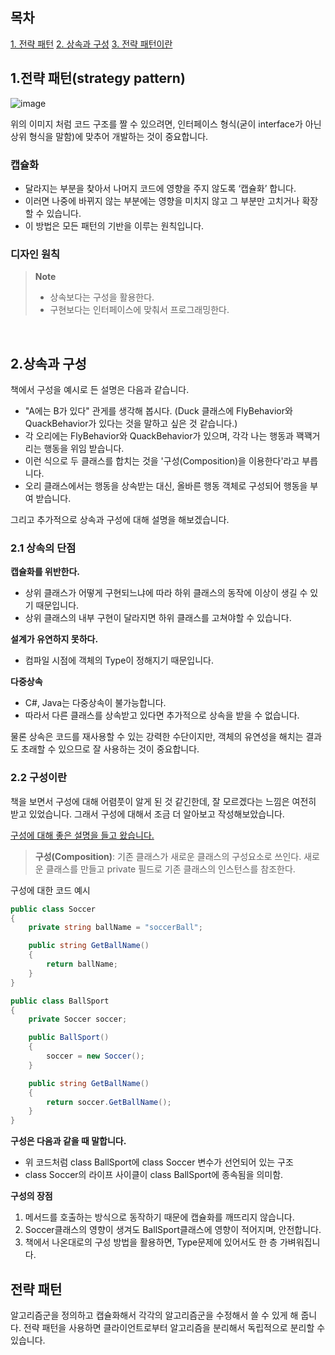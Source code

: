 ## 목차
[1. 전략 패턴](#1전략-패턴strategy-pattern)
[2. 상속과 구성](#2상속과-구성)
[3. 전략 패턴이란](#전략-패턴)

## 1.전략 패턴(strategy pattern)
![image](https://user-images.githubusercontent.com/40491724/171191181-68213905-6427-48c3-8a84-e50a752dff81.png)

위의 이미지 처럼 코드 구조를 짤 수 있으려면, 인터페이스 형식(굳이 interface가 아닌 상위 형식을 말함)에 맞추어 개발하는 것이 중요합니다.

### 캡슐화
- 달라지는 부분을 찾아서 나머지 코드에 영향을 주지 않도록 ‘캡슐화’ 합니다.
- 이러면 나중에 바뀌지 않는 부분에는 영향을 미치지 않고 그 부분만 고치거나 확장할 수 있습니다.
- 이 방법은 모든 패턴의 기반을 이루는 원칙입니다.


### 디자인 원칙
> **Note**
> - 상속보다는 구성을 활용한다.
> - 구현보다는 인터페이스에 맞춰서 프로그래밍한다.

<br/>

## 2.상속과 구성

책에서 구성을 예시로 든 설명은 다음과 같습니다.
- "A에는 B가 있다" 관게를 생각해 봅시다. (Duck 클래스에 FlyBehavior와 QuackBehavior가 있다는 것을 말하고 싶은 것 같습니다.)
- 각 오리에는 FlyBehavior와 QuackBehavior가 있으며, 각각 나는 행동과 꽥꽥거리는 행동을 위임 받습니다.
- 이런 식으로 두 클래스를 합치는 것을 '구성(Composition)을 이용한다'라고 부릅니다.
- 오리 클래스에서는 행동을 상속받는 대신, 올바른 행동 객체로 구성되어 행동을 부여 받습니다.

그리고 추가적으로 상속과 구성에 대해 설명을 해보겠습니다.

### 2.1 상속의 단점

**캡슐화를 위반한다.**
- 상위 클래스가 어떻게 구현되느냐에 따라 하위 클래스의 동작에 이상이 생길 수 있기 때문입니다.
- 상위 클래스의 내부 구현이 달라지면 하위 클래스를 고쳐야할 수 있습니다.

**설계가 유연하지 못하다.**
- 컴파일 시점에 객체의 Type이 정해지기 때문입니다.

**다중상속**
- C#, Java는 다중상속이 불가능합니다.
- 따라서 다른 클래스를 상속받고 있다면 추가적으로 상속을 받을 수 없습니다.

물론 상속은 코드를 재사용할 수 있는 강력한 수단이지만, 객체의 유연성을 해치는 결과도 초래할 수 있으므로 잘 사용하는 것이 중요합니다.


### 2.2 구성이란
책을 보면서 구성에 대해 어렴풋이 알게 된 것 같긴한데, 잘 모르겠다는 느낌은 여전히 받고 있었습니다. 그래서 구성에 대해서 조금 더 알아보고 작성해보았습니다.

[구성에 대해 좋은 설명을 들고 왔습니다.](https://tecoble.techcourse.co.kr/post/2020-05-18-inheritance-vs-composition/)
> **구성(Composition)**: 기존 클래스가 새로운 클래스의 구성요소로 쓰인다. 새로운 클래스를 만들고 private 필드로 기존 클래스의 인스턴스를 참조한다.

구성에 대한 코드 예시
```csharp
public class Soccer
{
    private string ballName = "soccerBall";

    public string GetBallName()
    {
        return ballName;
    }
}

public class BallSport
{
    private Soccer soccer;

    public BallSport()
    {
        soccer = new Soccer();
    }

    public string GetBallName()
    {
        return soccer.GetBallName();
    }
}

```
**구성은 다음과 같을 때 말합니다.**
- 위 코드처럼 class BallSport에 class Soccer 변수가 선언되어 있는 구조 
- class Soccer의 라이프 사이클이 class BallSport에 종속됨을 의미함.

**구성의 장점**
1. 메서드를 호출하는 방식으로 동작하기 때문에 캡슐화를 깨뜨리지 않습니다.
2. Soccer클래스의 영향이 생겨도 BallSport클래스에 영향이 적어지며, 안전합니다.
3. 책에서 나온대로의 구성 방법을 활용하면, Type문제에 있어서도 한 층 가벼워집니다.

## 전략 패턴
알고리즘군을 정의하고 캡슐화해서 각각의 알고리즘군을 수정해서 쓸 수 있게 해 줍니다. 전략 패턴을 사용하면 클라이언트로부터 알고리즘을 분리해서 독립적으로 분리할 수 있습니다.




